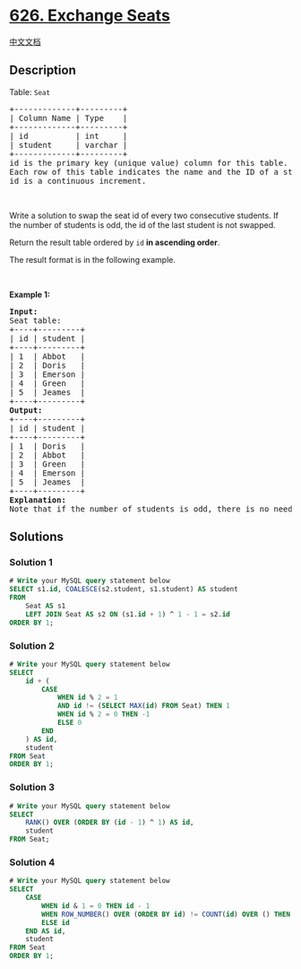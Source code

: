 # [626. Exchange Seats](https://leetcode.com/problems/exchange-seats)

[中文文档](/solution/0600-0699/0626.Exchange%20Seats/README.md)

<!-- tags:Database -->

## Description

<p>Table: <code>Seat</code></p>

<pre>
+-------------+---------+
| Column Name | Type    |
+-------------+---------+
| id          | int     |
| student     | varchar |
+-------------+---------+
id is the primary key (unique value) column for this table.
Each row of this table indicates the name and the ID of a student.
id is a continuous increment.
</pre>

<p>&nbsp;</p>

<p>Write a solution to swap the seat id of every two consecutive students. If the number of students is odd, the id of the last student is not swapped.</p>

<p>Return the result table ordered by <code>id</code> <strong>in ascending order</strong>.</p>

<p>The result format is in the following example.</p>

<p>&nbsp;</p>
<p><strong class="example">Example 1:</strong></p>

<pre>
<strong>Input:</strong> 
Seat table:
+----+---------+
| id | student |
+----+---------+
| 1  | Abbot   |
| 2  | Doris   |
| 3  | Emerson |
| 4  | Green   |
| 5  | Jeames  |
+----+---------+
<strong>Output:</strong> 
+----+---------+
| id | student |
+----+---------+
| 1  | Doris   |
| 2  | Abbot   |
| 3  | Green   |
| 4  | Emerson |
| 5  | Jeames  |
+----+---------+
<strong>Explanation:</strong> 
Note that if the number of students is odd, there is no need to change the last one&#39;s seat.
</pre>

## Solutions

### Solution 1

<!-- tabs:start -->

```sql
# Write your MySQL query statement below
SELECT s1.id, COALESCE(s2.student, s1.student) AS student
FROM
    Seat AS s1
    LEFT JOIN Seat AS s2 ON (s1.id + 1) ^ 1 - 1 = s2.id
ORDER BY 1;
```

<!-- tabs:end -->

### Solution 2

<!-- tabs:start -->

```sql
# Write your MySQL query statement below
SELECT
    id + (
        CASE
            WHEN id % 2 = 1
            AND id != (SELECT MAX(id) FROM Seat) THEN 1
            WHEN id % 2 = 0 THEN -1
            ELSE 0
        END
    ) AS id,
    student
FROM Seat
ORDER BY 1;
```

<!-- tabs:end -->

### Solution 3

<!-- tabs:start -->

```sql
# Write your MySQL query statement below
SELECT
    RANK() OVER (ORDER BY (id - 1) ^ 1) AS id,
    student
FROM Seat;
```

<!-- tabs:end -->

### Solution 4

<!-- tabs:start -->

```sql
# Write your MySQL query statement below
SELECT
    CASE
        WHEN id & 1 = 0 THEN id - 1
        WHEN ROW_NUMBER() OVER (ORDER BY id) != COUNT(id) OVER () THEN id + 1
        ELSE id
    END AS id,
    student
FROM Seat
ORDER BY 1;
```

<!-- tabs:end -->

<!-- end -->
